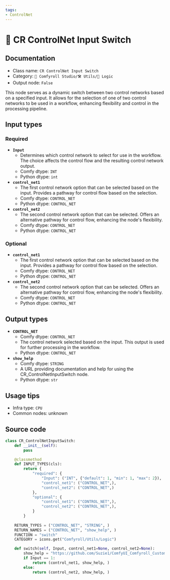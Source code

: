```yaml
---
tags:
- ControlNet
---
```


# 🔀 CR ControlNet Input Switch
## Documentation
- Class name: `CR ControlNet Input Switch`
- Category: `🧩 Comfyroll Studio/🛠️ Utils/🔀 Logic`
- Output node: `False`

This node serves as a dynamic switch between two control networks based on a specified input. It allows for the selection of one of two control networks to be used in a workflow, enhancing flexibility and control in the processing pipeline.
## Input types
### Required
- **`Input`**
    - Determines which control network to select for use in the workflow. The choice affects the control flow and the resulting control network output.
    - Comfy dtype: `INT`
    - Python dtype: `int`
- **`control_net1`**
    - The first control network option that can be selected based on the input. Provides a pathway for control flow based on the selection.
    - Comfy dtype: `CONTROL_NET`
    - Python dtype: `CONTROL_NET`
- **`control_net2`**
    - The second control network option that can be selected. Offers an alternative pathway for control flow, enhancing the node's flexibility.
    - Comfy dtype: `CONTROL_NET`
    - Python dtype: `CONTROL_NET`
### Optional
- **`control_net1`**
    - The first control network option that can be selected based on the input. Provides a pathway for control flow based on the selection.
    - Comfy dtype: `CONTROL_NET`
    - Python dtype: `CONTROL_NET`
- **`control_net2`**
    - The second control network option that can be selected. Offers an alternative pathway for control flow, enhancing the node's flexibility.
    - Comfy dtype: `CONTROL_NET`
    - Python dtype: `CONTROL_NET`
## Output types
- **`CONTROL_NET`**
    - Comfy dtype: `CONTROL_NET`
    - The control network selected based on the input. This output is used for further processing in the workflow.
    - Python dtype: `CONTROL_NET`
- **`show_help`**
    - Comfy dtype: `STRING`
    - A URL providing documentation and help for using the CR_ControlNetInputSwitch node.
    - Python dtype: `str`
## Usage tips
- Infra type: `CPU`
- Common nodes: unknown


## Source code
```python
class CR_ControlNetInputSwitch:
    def __init__(self):
        pass

    @classmethod
    def INPUT_TYPES(cls):
        return {
            "required": {
                "Input": ("INT", {"default": 1, "min": 1, "max": 2}),
                "control_net1": ("CONTROL_NET",),
                "control_net2": ("CONTROL_NET",)
            },
            "optional": {
                "control_net1": ("CONTROL_NET",),
                "control_net2": ("CONTROL_NET",),   
            }
        }
        
    RETURN_TYPES = ("CONTROL_NET", "STRING", )
    RETURN_NAMES = ("CONTROL_NET", "show_help", )
    FUNCTION = "switch"
    CATEGORY = icons.get("Comfyroll/Utils/Logic")

    def switch(self, Input, control_net1=None, control_net2=None):
        show_help = "https://github.com/Suzie1/ComfyUI_Comfyroll_CustomNodes/wiki/Logic-Nodes#cr-controlnet-input-switch"
        if Input == 1:
            return (control_net1, show_help, )
        else:
            return (control_net2, show_help, )

```
